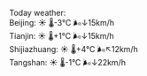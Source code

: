 Today weather:  
Beijing: ☀️   🌡️-3°C 🌬️↓15km/h  
Tianjin: ☀️   🌡️+1°C 🌬️↓15km/h  
Shijiazhuang: ☀️   🌡️+4°C 🌬️↖12km/h  
Tangshan: ☀️   🌡️-1°C 🌬️↓22km/h  
